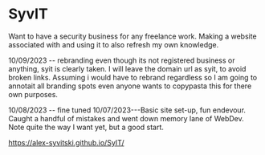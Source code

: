 # SyvIT
Want to have a security business for any freelance work. Making a website associated with and using it to also refresh my own knowledge.

10/09/2023 -- rebranding even though its not registered business or anything, syit is clearly taken. I will leave the domain url as syit, to avoid broken links.
Assuming i would have to rebrand regardless so I am going to annotait all branding spots even anyone wants to copypasta this for there own purposes.

10/08/2023 -- fine tuned
10/07/2023---Basic site set-up, fun endevour. Caught a handful of mistakes and went down memory lane of WebDev. Note quite the way I want yet, but a good start.


https://alex-syvitski.github.io/SyIT/

